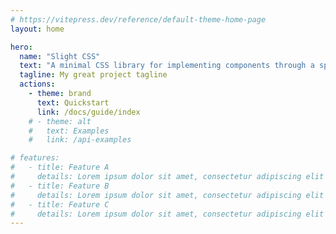 ```yaml
---
# https://vitepress.dev/reference/default-theme-home-page
layout: home

hero:
  name: "Slight CSS"
  text: "A minimal CSS library for implementing components through a specific HTML structure and features."
  tagline: My great project tagline
  actions:
    - theme: brand
      text: Quickstart
      link: /docs/guide/index
    # - theme: alt
    #   text: Examples
    #   link: /api-examples

# features:
#   - title: Feature A
#     details: Lorem ipsum dolor sit amet, consectetur adipiscing elit
#   - title: Feature B
#     details: Lorem ipsum dolor sit amet, consectetur adipiscing elit
#   - title: Feature C
#     details: Lorem ipsum dolor sit amet, consectetur adipiscing elit
---
```


